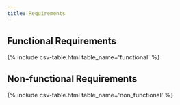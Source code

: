 ```yaml
---
title: Requirements
---
```


## Functional Requirements

{% include csv-table.html table_name='functional' %}

## Non-functional Requirements

{% include csv-table.html table_name='non_functional' %}